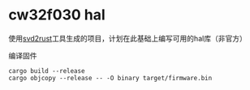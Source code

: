 # cw32f030 hal

使用[svd2rust](https://docs.rs/svd2rust/latest/svd2rust/)工具生成的项目，计划在此基础上编写可用的hal库（非官方）

编译固件

```shell
cargo build --release
cargo objcopy --release -- -O binary target/firmware.bin
```
